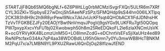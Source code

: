 $START$JjF8Qb6SMQ6bgNLf+6Z6PWtLLg0rbMCMziSvgrFXQr/5ULfR6m7XRfCYL3GZKl+15ipbysE27wDrcjSh5AeeNFzSPz/SFMQHdp9sS44hn006ILXTlpq2CK383h8H9c2h9iR8yrPewI9Ncx7JklJvIJcKFfsqt4QHObACX1lFdJDNhsHKTzVvTFGKBEZJFy20EAOjYBwtNnVmqvJPogVj9gsYGx9LUKFRu7gt50QOpqPW7pxypXxcvYsFU1bj02Xwobwph50h8m25ReEDQkoFL2le6zIaXNCmUsVKR+ocGYRVyKK4BLcmzUnM5G+LO8lmnZcdG+eDChntVsEFsSjiXaUHz4ed89RwNIPtcfaxG34Ax7qP4aa38WDOBdlLU95hGkmn7y0Yu3mwWB8HcTBNKMM2PqU7x/a7LMBN9YL9PXUZRawU6QnDjOq28lfIzwJf$END$